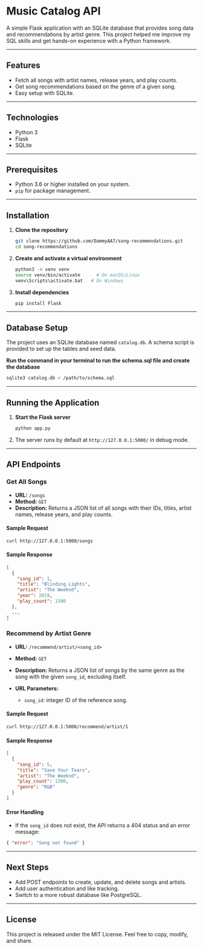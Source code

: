 # Music Catalog API

A simple Flask application with an SQLite database that provides song data and recommendations by artist genre. This project helped me improve my SQL skills and get hands-on experience with a Python framework.

---

## Features

- Fetch all songs with artist names, release years, and play counts.
- Get song recommendations based on the genre of a given song.
- Easy setup with SQLite.

---

## Technologies

- Python 3
- Flask
- SQLite

---

## Prerequisites

- Python 3.6 or higher installed on your system.
- `pip` for package management.

---

## Installation

1. **Clone the repository**

   ```bash
   git clone https://github.com/DammyAA7/song-recommendations.git
   cd song-recommendations
   ```

2. **Create and activate a virtual environment**

   ```bash
   python3 -m venv venv
   source venv/bin/activate      # On macOS/Linux
   venv\Scripts\activate.bat   # On Windows
   ```

3. **Install dependencies**

   ```bash
   pip install Flask
   ```

---

## Database Setup

The project uses an SQLite database named `catalog.db`. A schema script is provided to set up the tables and seed data.

**Run the command in your terminal to run the schema.sql file and create the database**

   ```bash
   sqlite3 catalog.db < /path/to/schema.sql
   ```
   
---

## Running the Application

1. **Start the Flask server**

   ```bash
   python app.py
   ```

2. The server runs by default at `http://127.0.0.1:5000/` in debug mode.

---

## API Endpoints

### Get All Songs

- **URL:** `/songs`
- **Method:** `GET`
- **Description:** Returns a JSON list of all songs with their IDs, titles, artist names, release years, and play counts.

#### Sample Request

```bash
curl http://127.0.0.1:5000/songs
```

#### Sample Response

```json
[
  {
    "song_id": 1,
    "title": "Blinding Lights",
    "artist": "The Weeknd",
    "year": 2019,
    "play_count": 1500
  },
  ...
]
```

### Recommend by Artist Genre

- **URL:** `/recommend/artist/<song_id>`
- **Method:** `GET`
- **Description:** Returns a JSON list of songs by the same genre as the song with the given `song_id`, excluding itself.
- **URL Parameters:**

  - `song_id`: integer ID of the reference song.

#### Sample Request

```bash
curl http://127.0.0.1:5000/recommend/artist/1
```

#### Sample Response

```json
[
  {
    "song_id": 5,
    "title": "Save Your Tears",
    "artist": "The Weeknd",
    "play_count": 1300,
    "genre": "R&B"
  }
]
```

#### Error Handling

- If the `song_id` does not exist, the API returns a 404 status and an error message:

```json
{ "error": "Song not found" }
```

---

## Next Steps

- Add POST endpoints to create, update, and delete songs and artists.
- Add user authentication and like tracking.
- Switch to a more robust database like PostgreSQL.

---

## License

This project is released under the MIT License. Feel free to copy, modify, and share.
